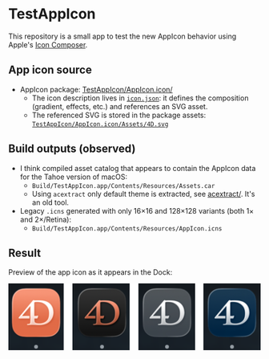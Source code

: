 # TestAppIcon

This repository is a small app to test the new AppIcon behavior using Apple's [Icon Composer](https://developer.apple.com/icon-composer/).

## App icon source

- AppIcon package: [TestAppIcon/AppIcon.icon/](TestAppIcon/AppIcon.icon/)
  - The icon description lives in [`icon.json`](TestAppIcon/AppIcon.icon/icon.json): it defines the composition (gradient, effects, etc.) and references an SVG asset.
  - The referenced SVG is stored in the package assets: [`TestAppIcon/AppIcon.icon/Assets/4D.svg`](TestAppIcon/AppIcon.icon/Assets/4D.svg)

## Build outputs (observed)

- I think compiled asset catalog that appears to contain the AppIcon data for the Tahoe version of macOS:
  - `Build/TestAppIcon.app/Contents/Resources/Assets.car`
  - Using `acextract` only default theme is extracted, see [acextract/](acextract). It's an old tool.
- Legacy `.icns` generated with only 16×16 and 128×128 variants (both 1× and 2×/Retina):
  - `Build/TestAppIcon.app/Contents/Resources/AppIcon.icns`

## Result

Preview of the app icon as it appears in the Dock:

![Dock preview](dock.png)
